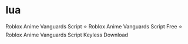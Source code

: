# lua
Roblox Anime Vanguards Script ⭐️ Roblox Anime Vanguards Script Free ⭐️ Roblox Anime Vanguards Script Keyless Download
